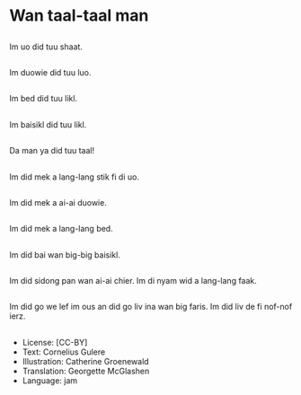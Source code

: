 # Wan taal-taal man

##
Im uo did tuu shaat.

##
Im duowie did tuu luo.

##
Im bed did tuu likl.

##
Im baisikl did tuu likl.

##
Da man ya did tuu taal!

##
Im did mek a lang-lang stik fi di uo.

##
Im did mek a ai-ai duowie.

##
Im did mek a lang-lang bed.

##
Im did bai wan big-big baisikl.

##
Im did sidong pan wan ai-ai chier. Im di nyam wid a lang-lang faak.

##
Im did go we lef im ous an did go liv ina wan big faris. Im did liv de fi nof-nof ierz.

##
* License: [CC-BY]
* Text: Cornelius Gulere
* Illustration: Catherine Groenewald
* Translation: Georgette McGlashen
* Language: jam
